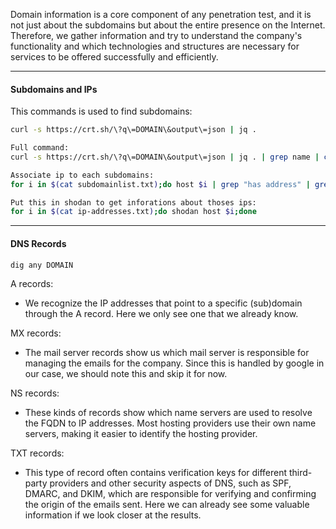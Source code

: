 Domain information is a core component of any penetration test, and it is not just about the subdomains but about the entire presence on the Internet. Therefore, we gather information and try to understand the company's functionality and which technologies and structures are necessary for services to be offered successfully and efficiently.

--- 

#### Subdomains and IPs

This commands is used to find subdomains:

```bash
curl -s https://crt.sh/\?q\=DOMAIN\&output\=json | jq .

Full command:
curl -s https://crt.sh/\?q\=DOMAIN\&output\=json | jq . | grep name | cut -d":" -f2 | grep -v "CN=" | cut -d'"' -f2 | awk '{gsub(/\\n/,"\n");}1;' | sort -u

Associate ip to each subdomains:
for i in $(cat subdomainlist.txt);do host $i | grep "has address" | grep DOMAIN | cut -d" " -f1,4;done

Put this in shodan to get inforations about thoses ips:
for i in $(cat ip-addresses.txt);do shodan host $i;done
```

---

#### DNS Records

```bash
dig any DOMAIN
```

A records: 
- We recognize the IP addresses that point to a specific (sub)domain through the A record. Here we only see one that we already know.

MX records: 
- The mail server records show us which mail server is responsible for managing the emails for the company. Since this is handled by google in our case, we should note this and skip it for now.

NS records: 
- These kinds of records show which name servers are used to resolve the FQDN to IP addresses. Most hosting providers use their own name servers, making it easier to identify the hosting provider.

TXT records: 
- This type of record often contains verification keys for different third-party providers and other security aspects of DNS, such as SPF, DMARC, and DKIM, which are responsible for verifying and confirming the origin of the emails sent. Here we can already see some valuable information if we look closer at the results.
